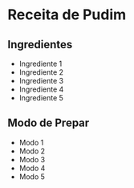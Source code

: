 # Receita de Pudim

## Ingredientes

* Ingrediente 1
* Ingrediente 2
* Ingrediente 3
* Ingrediente 4
* Ingrediente 5

## Modo de Prepar
* Modo 1
* Modo 2
* Modo 3
* Modo 4
* Modo 5




